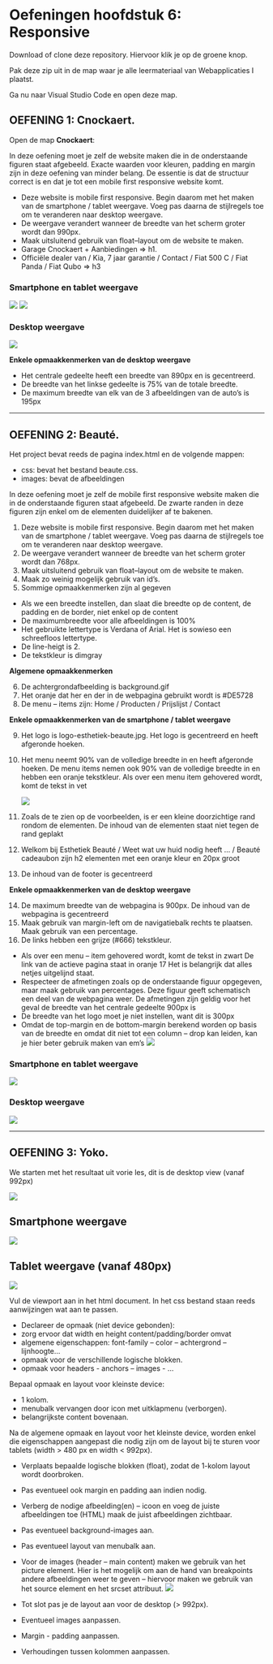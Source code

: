 # Oefeningen hoofdstuk 6: Responsive

Download of clone deze repository. Hiervoor klik je op de groene knop.

Pak deze zip uit in de map waar je alle leermateriaal van Webapplicaties I plaatst.

Ga nu naar Visual Studio Code en open deze map.

## OEFENING 1: Cnockaert.

Open de map **Cnockaert**:

In deze oefening moet je zelf de website maken die in de onderstaande figuren staat afgebeeld. Exacte waarden voor kleuren, padding en margin zijn in deze oefening van minder belang. De essentie is dat de structuur correct is en dat je tot een mobile first responsive website komt.

- Deze website is mobile first responsive. Begin daarom met het maken van de smartphone / tablet weergave. Voeg pas daarna de stijlregels toe om te veranderen naar desktop weergave.
- De weergave verandert wanneer de breedte van het scherm groter wordt dan 990px.
- Maak uitsluitend gebruik van float–layout om de website te maken.
- Garage Cnockaert + Aanbiedingen => h1.
- Officiële dealer van / Kia, 7 jaar garantie / Contact / Fiat 500 C / Fiat Panda / Fiat Qubo => h3

### **Smartphone en tablet weergave**

![](images/rwd01.png)
![](images/rwd02.png)

### **Desktop weergave**

![](images/rwd03.png)

**Enkele opmaakkenmerken van de desktop weergave**

- Het centrale gedeelte heeft een breedte van 890px en is gecentreerd.
- De breedte van het linkse gedeelte is 75% van de totale breedte.
- De maximum breedte van elk van de 3 afbeeldingen van de auto’s is 195px

---

## OEFENING 2: Beauté.

Het project bevat reeds de pagina index.html en de volgende mappen:

- css: bevat het bestand beaute.css.
- images: bevat de afbeeldingen

In deze oefening moet je zelf de mobile first responsive website maken die in de onderstaande figuren staat afgebeeld. De zwarte randen in deze figuren zijn enkel om de elementen duidelijker af te bakenen.

1. Deze website is mobile first responsive. Begin daarom met het maken van de smartphone / tablet weergave. Voeg pas daarna de stijlregels toe om te veranderen naar desktop weergave.
2. De weergave verandert wanneer de breedte van het scherm groter wordt dan 768px.
3. Maak uitsluitend gebruik van float–layout om de website te maken.
4. Maak zo weinig mogelijk gebruik van id’s.
5. Sommige opmaakkenmerken zijn al gegeven

- Als we een breedte instellen, dan slaat die breedte op de content, de padding en de border, niet enkel op de content
- De maximumbreedte voor alle afbeeldingen is 100%
- Het gebruikte lettertype is Verdana of Arial. Het is sowieso een schreefloos lettertype.
- De line-heigt is 2.
- De tekstkleur is dimgray

**Algemene opmaakkenmerken**

6. De achtergrondafbeelding is background.gif
7. Het oranje dat her en der in de webpagina gebruikt wordt is #DE5728
8. De menu – items zijn: Home / Producten / Prijslijst / Contact

**Enkele opmaakkenmerken van de smartphone / tablet weergave**

9. Het logo is logo-esthetiek-beaute.jpg. Het logo is gecentreerd en heeft afgeronde hoeken.
10. Het menu neemt 90% van de volledige breedte in en heeft afgeronde hoeken. De menu items nemen ook 90% van de volledige breedte in en hebben een oranje tekstkleur. Als over een menu item gehovered wordt, komt de tekst in vet

    ![](images/rwd04.png)

11. Zoals de te zien op de voorbeelden, is er een kleine doorzichtige rand rondom de elementen. De inhoud van de elementen staat niet tegen de rand geplakt
12. Welkom bij Esthetiek Beauté / Weet wat uw huid nodig heeft … / Beauté cadeaubon zijn h2 elementen met een oranje kleur en 20px groot
13. De inhoud van de footer is gecentreerd

**Enkele opmaakkenmerken van de desktop weergave**

14. De maximum breedte van de webpagina is 900px. De inhoud van de webpagina is gecentreerd
15. Maak gebruik van margin-left om de navigatiebalk rechts te plaatsen. Maak gebruik van een percentage.
16. De links hebben een grijze (#666) tekstkleur.

- Als over een menu – item gehovered wordt, komt de tekst in zwart
  De link van de actieve pagina staat in oranje
  17 Het is belangrijk dat alles netjes uitgelijnd staat.
- Respecteer de afmetingen zoals op de onderstaande figuur opgegeven, maar maak gebruik van percentages. Deze figuur geeft schematisch een deel van de webpagina weer. De afmetingen zijn geldig voor het geval de breedte van het centrale gedeelte 900px is
- De breedte van het logo moet je niet instellen, want dit is 300px
- Omdat de top-margin en de bottom-margin berekend worden op basis van de breedte en omdat dit niet tot een column – drop kan leiden, kan je hier beter gebruik maken van em’s
  ![](images/rwd05.png)

### **Smartphone en tablet weergave**

![](images/rwd06.png)

### **Desktop weergave**

![](images/rwd07.png)

---

## OEFENING 3: Yoko.

We starten met het resultaat uit vorie les, dit is de desktop view (vanaf 992px)

![](images/rwd08.png)

## **Smartphone weergave**

![](images/rwd09.png)

## **Tablet weergave (vanaf 480px)**

![](images/rwd10.png)

Vul de viewport aan in het html document.
In het css bestand staan reeds aanwijzingen wat aan te passen.

- Declareer de opmaak (niet device gebonden):
- zorg ervoor dat width en height content/padding/border omvat
- algemene eigenschappen: font-family – color – achtergrond – lijnhoogte…
- opmaak voor de verschillende logische blokken.
- opmaak voor headers - anchors – images - …

Bepaal opmaak en layout voor kleinste device:

- 1 kolom.
- menubalk vervangen door icon met uitklapmenu (verborgen).
- belangrijkste content bovenaan.

Na de algemene opmaak en layout voor het kleinste device, worden enkel die eigenschappen aangepast die nodig zijn om de layout bij te sturen voor tablets (width > 480 px en width < 992px).

- Verplaats bepaalde logische blokken (float), zodat de 1-kolom layout wordt doorbroken.
- Pas eventueel ook margin en padding aan indien nodig.
- Verberg de nodige afbeelding(en) – icoon en voeg de juiste afbeeldingen toe (HTML) maak de juist afbeeldingen zichtbaar.
- Pas eventueel background-images aan.
- Pas eventueel layout van menubalk aan.
- Voor de images (header – main content) maken we gebruik van het picture element. Hier is het mogelijk om aan de hand van breakpoints andere afbeeldingen weer te geven – hiervoor maken we gebruik van het source element en het srcset attribuut.
  ![](images/rwd11.png)

- Tot slot pas je de layout aan voor de desktop (> 992px).
- Eventueel images aanpassen.
- Margin - padding aanpassen.
- Verhoudingen tussen kolommen aanpassen.

